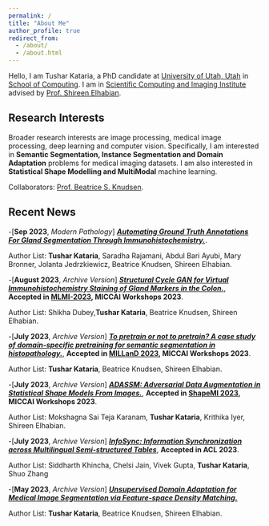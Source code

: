 ```yaml
---
permalink: /
title: "About Me"
author_profile: true
redirect_from: 
  - /about/
  - /about.html
---
```



Hello, I am Tushar Kataria, a PhD candidate at [University of Utah, Utah](https://www.utah.edu/) in [School of Computing](https://www.cs.utah.edu/). I am in [Scientific Computing and Imaging Institute](https://www.sci.utah.edu/) advised by [Prof. Shireen Elhabian](https://www.sci.utah.edu/~shireen/).


Research Interests
------
Broader research interests are image processing, medical image processing, deep learning and computer vision. Specifically, I am interested in **Semantic Segmentation, Instance Segmentation and Domain Adaptation** problems for medical imaging datasets. I am also interested in **Statistical Shape Modelling and MultiModal** machine learning.

Collaborators: [Prof. Beatrice S. Knudsen](https://healthcare.utah.edu/fad/mddetail.php?physicianID=u6028236#tabAcademic). 

Recent News
------
-[**Sep 2023**, *Modern Pathology*] [***Automating Ground Truth Annotations For Gland Segmentation Through Immunohistochemistry.***](https://www.sciencedirect.com/science/article/abs/pii/S0893395223002363).

Author List: **Tushar Kataria**, Saradha Rajamani, Abdul Bari Ayubi, Mary Bronner, Jolanta Jedrzkiewicz, Beatrice Knudsen,  Shireen Elhabian. 

-[**August 2023**, *Archive Version*] [***Structural Cycle GAN for Virtual Immunohistochemistry Staining of Gland Markers in the Colon.***](https://arxiv.org/abs/2308.13182), **Accepted in [MLMI-2023](https://sites.google.com/view/mlmi2023), MICCAI Workshops 2023**.

Author List: Shikha Dubey,**Tushar Kataria**, Beatrice Knudsen, Shireen  Elhabian.

-[**July 2023**, *Archive Version*] [***To pretrain or not to pretrain? A case study of domain-specific pretraining for semantic segmentation in histopathology.***](https://arxiv.org/abs/2307.03275), **Accepted in [MILLanD 2023](https://miccaimilland.wixsite.com/milland2023), MICCAI Workshops 2023**.

Author List: **Tushar Kataria**, Beatrice Knudsen, Shireen  Elhabian.

-[**July 2023**, *Archive Version*] [***ADASSM: Adversarial Data Augmentation in Statistical Shape Models From Images.***](https://arxiv.org/abs/2307.03273), **Accepted in [ShapeMI 2023](https://shapemi.github.io/), MICCAI Workshops 2023**.

Author  List: Mokshagna Sai Teja Karanam, **Tushar Kataria**, Krithika Iyer, Shireen Elhabian.

-[**July 2023**, *Archive Version*] [***InfoSync: Information Synchronization across Multilingual Semi-structured Tables***](https://arxiv.org/abs/2307.03313), **Accepted in ACL 2023**.

Author List: Siddharth Khincha, Chelsi Jain, Vivek Gupta, **Tushar Kataria**, Shuo Zhang

-[**May 2023**, *Archive Version*] [***Unsupervised Domain Adaptation for Medical Image Segmentation via Feature-space Density Matching.***](https://arxiv.org/abs/2305.05789)

Author List: **Tushar Kataria**, Beatrice Knudsen, Shireen  Elhabian.





